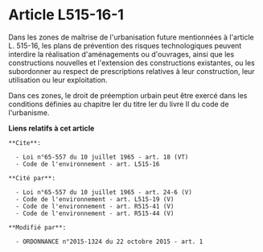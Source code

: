 # Article L515-16-1

Dans les zones de maîtrise de l'urbanisation future mentionnées à l'article L. 515-16, les plans de prévention des risques
technologiques peuvent interdire la réalisation d'aménagements ou d'ouvrages, ainsi que les constructions nouvelles et
l'extension des constructions existantes, ou les subordonner au respect de prescriptions relatives à leur construction, leur
utilisation ou leur exploitation. 

Dans ces zones, le droit de préemption urbain peut être exercé dans les conditions définies au chapitre Ier du titre Ier du
livre II du code de l'urbanisme.

**Liens relatifs à cet article**

	**Cite**:

	  - Loi n°65-557 du 10 juillet 1965 - art. 18 (VT)
	  - Code de l'environnement - art. L515-16

	**Cité par**:

	  - Loi n°65-557 du 10 juillet 1965 - art. 24-6 (V)
	  - Code de l'environnement - art. L515-19 (V)
	  - Code de l'environnement - art. R515-41 (V)
	  - Code de l'environnement - art. R515-44 (V)

	**Modifié par**:

	  - ORDONNANCE n°2015-1324 du 22 octobre 2015 - art. 1
